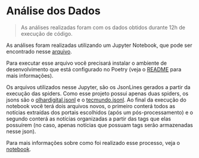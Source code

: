 # Análise dos Dados

> As análises realizadas foram com os dados obtidos durante 12h de execução de código. 

As análises foram realizadas utilizando um Jupyter Notebook, que pode ser encontrado nesse [arquivo](../analises/analises.ipynb).

Para executar esse arquivo você precisará instalar o ambiente de desenvolvimento que está configurado no Poetry (veja o [README](../README.md) para mais informações). 

Os arquivos utilizados nesse Jupyter, são os JsonLines gerados a partir da execução das spiders. Como esse projeto possui apenas duas spiders, os jsons são o [olhardigital.jsonl](../portais_tech/olhardigital.jsonl) e o [tecmundo.jsonl](../portais_tech/tecmundo.jsonl). Ao final da execução do notebook você terá dois arquivos novos, o primeiro conterá todos as notícias extraídas dos portais escolhidos (após um pós-processamento) e o segundo conterá as notícias organizadas a partir das tags que elas possuírem (no caso, apenas notícias que possuam tags serão armazenadas nesse json). 

Para mais informações sobre como foi realizado esse processo, veja o [notebook](../analises/analises.ipynb).
